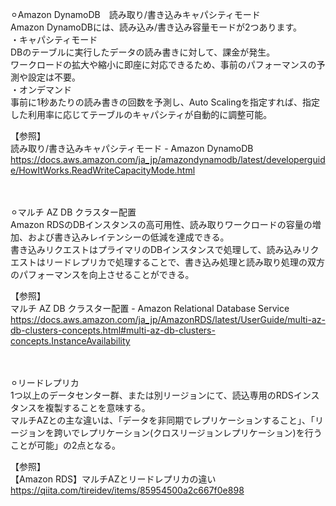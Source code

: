 ⚪︎Amazon DynamoDB　読み取り/書き込みキャパシティモード</br>
Amazon DynamoDBには、読み込み/書き込み容量モードが2つあります。</br>
・キャパシティモード</br>
DBのテーブルに実行したデータの読み書きに対して、課金が発生。</br>
ワークロードの拡大や縮小に即座に対応できるため、事前のパフォーマンスの予測や設定は不要。</br>
・オンデマンド</br>
事前に1秒あたりの読み書きの回数を予測し、Auto Scalingを指定すれば、指定した利用率に応じてテーブルのキャパシティが自動的に調整可能。</br>

【参照】</br>
読み取り/書き込みキャパシティモード - Amazon DynamoDB</br>
https://docs.aws.amazon.com/ja_jp/amazondynamodb/latest/developerguide/HowItWorks.ReadWriteCapacityMode.html</br>
</br></br>

⚪︎マルチ AZ DB クラスター配置</br>
Amazon RDSのDBインスタンスの高可用性、読み取りワークロードの容量の増加、および書き込みレイテンシーの低減を達成できる。</br>
書き込みリクエストはプライマリのDBインスタンスで処理して、読み込みリクエストはリードレプリカで処理することで、書き込み処理と読み取り処理の双方のパフォーマンスを向上させることができる。</br>

【参照】</br>
マルチ AZ DB クラスター配置 - Amazon Relational Database Service</br>
https://docs.aws.amazon.com/ja_jp/AmazonRDS/latest/UserGuide/multi-az-db-clusters-concepts.html#multi-az-db-clusters-concepts.InstanceAvailability</br>
</br></br>

⚪︎リードレプリカ</br>
1つ以上のデータセンター群、または別リージョンにて、読込専用のRDSインスタンスを複製することを意味する。</br>
マルチAZとの主な違いは、「データを非同期でレプリケーションすること」、「リージョンを跨いでレプリケーション(クロスリージョンレプリケーション)を行うことが可能」の2点となる。</br>

【参照】</br>
【Amazon RDS】マルチAZとリードレプリカの違い</br>
https://qiita.com/tireidev/items/85954500a2c667f0e898</br>
</br></br>
